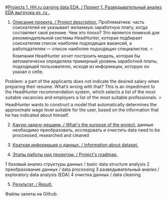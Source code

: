 
#[Projects 1. HH.ru parsing data EDA. / Проект 1. Разведывательный анализ EDA выгрузка из .ru .](https://github.com/Denis-python/VS_code/tree/master/Project_1)

1. [Описание проекта. / Project description.]()
Проблематика: часть соискателей не указывает желаемую заработную плату, когда составляет своё резюме.
Чем это плохо?
Это является помехой для рекомендательной системы HeadHunter, которая подбирает соискателям список наиболее подходящих вакансий, 
а работодателям — список наиболее подходящих специалистов.
⭐ Компания HeadHunter хочет построить модель, которая бы автоматически определяла примерный уровень заработной платы, 
подходящей пользователю, исходя из информации, которую он указал о себе.

Problem: a part of the applicants does not indicate the desired salary when preparing their resume.
What’s wrong with that?
This is an impediment to the HeadHunter recommendation system, which selects a list of the most suitable vacancies and employers 
a list of the most suitable professionals.
⭐ HeadHunter wants to construct a model that automatically determines the approximate wage level suitable for the user, 
based on the information that he has indicated about himself.

2. [Какую задачу решаем. / What's the purpose of the project.]()
 данные необходимо преобразовать, исследовать и очистить
 data need to be proccessed, researched and cleaned

3. [Краткая информация о данных. / Information about dataset.]()

4. [Этапы работы над проектом. / Project's roadmap.]()  

1 базовый анализ структуры данных / basic data structure analysis
2 преобразование данных / data processing
3 разведывательный анализ / exploratory data analysis (EDA)
4 очистка данных / data cleaning

5. [Результат. / Result.]()


Файлы залиты на Github.


